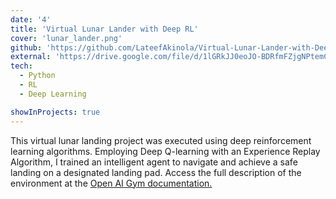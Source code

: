 ```yaml
---
date: '4'
title: 'Virtual Lunar Lander with Deep RL'
cover: 'lunar_lander.png'
github: 'https://github.com/LateefAkinola/Virtual-Lunar-Lander-with-Deep-Reinforcement-Learning'
external: 'https://drive.google.com/file/d/1lGRkJJ0eoJO-BDRfmFZjgNPtemC6tr-P/view'
tech:
  - Python
  - RL
  - Deep Learning

showInProjects: true
---
```


This virtual lunar landing project was executed using deep reinforcement learning algorithms. Employing Deep Q-learning with an Experience Replay Algorithm, I trained an intelligent agent to navigate and achieve a safe landing on a designated landing pad. Access the full description of the environment at the [Open AI Gym documentation.](https://www.gymlibrary.dev/environments/box2d/lunar_lander/)